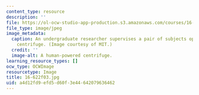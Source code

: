 ```yaml
---
content_type: resource
description: ''
file: https://ol-ocw-studio-app-production.s3.amazonaws.com/courses/16-622-experimental-projects-ii-fall-2003/a4d12fd9efd5d60f3e44642079636462_16-622f03.jpg
file_type: image/jpeg
image_metadata:
  caption: An undergraduate researcher supervises a pair of subjects operating a human-powered
    centrifuge. (Image courtesy of MIT.)
  credit: ''
  image-alt: A human-powered centrifuge.
learning_resource_types: []
ocw_type: OCWImage
resourcetype: Image
title: 16-622f03.jpg
uid: a4d12fd9-efd5-d60f-3e44-642079636462
---
```

